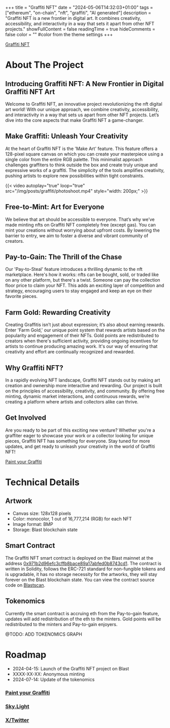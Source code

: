 +++
title = "Graffiti NFT"
date = "2024-05-06T14:32:03+01:00"
tags = ["ethereum", "on-chain", "nft", "graffiti", "AI generated"]
description = "Graffiti NFT is a new frontier in digital art. It combines creativity, accessibility, and interactivity in a way that sets it apart from other NFT projects."
showFullContent = false
readingTime = true
hideComments = false
color = "" #color from the theme settings
+++

[Graffiti NFT](https://g.6120.eu)

# About The Project

## Introducing Graffiti NFT: A New Frontier in Digital Graffiti NFT Art
Welcome to Graffiti NFT, an innovative project revolutionizing the nft digital art world! With our unique approach, we combine creativity, accessibility, and interactivity in a way that sets us apart from other NFT projects. Let’s dive into the core aspects that make Graffiti NFT a game-changer.

## Make Graffiti: Unleash Your Creativity
At the heart of Graffiti NFT is the 'Make Art' feature. This feature offers a 128-pixel square canvas on which you can create your masterpiece using a single color from the entire RGB palette. This minimalist approach challenges graffiters to think outside the box and create truly unique and expressive works of a graffiti. The simplicity of the tools amplifies creativity, pushing artists to explore new possibilities within tight constraints.

{{< video autoplay="true" loop="true" src="/img/posts/graffiti/photoshoot.mp4" style="width: 200px;" >}}

## Free-to-Mint: Art for Everyone
We believe that art should be accessible to everyone. That’s why we’ve made minting nfts on Graffiti NFT completely free (except gas). You can mint your creations without worrying about upfront costs. By lowering the barrier to entry, we aim to foster a diverse and vibrant community of creators.

## Pay-to-Gain: The Thrill of the Chase
Our 'Pay-to-Steal' feature introduces a thrilling dynamic to the nft marketplace. Here's how it works: nfts can be bought, sold, or traded like on any other platform, but there's a twist. Someone can pay the collection floor price to claim your NFT. This adds an exciting layer of competition and strategy, encouraging users to stay engaged and keep an eye on their favorite pieces.

## Farm Gold: Rewarding Creativity
Creating Graffitis isn’t just about expression; it’s also about earning rewards. Enter 'Farm Gold,' our unique point system that rewards artists based on the popularity and engagement of their NFTs. Gold points are redistributed to creators when there's sufficient activity, providing ongoing incentives for artists to continue producing amazing work. It's our way of ensuring that creativity and effort are continually recognized and rewarded.

## Why Graffiti NFT?
In a rapidly evolving NFT landscape, Graffiti NFT stands out by making art creation and ownership more interactive and rewarding. Our project is built on the principles of accessibility, creativity, and community. By offering free minting, dynamic market interactions, and continuous rewards, we’re creating a platform where artists and collectors alike can thrive.


## Get Involved
Are you ready to be part of this exciting new venture? Whether you're a graffiter eager to showcase your work or a collector looking for unique pieces, Graffiti NFT has something for everyone. Stay tuned for more updates, and get ready to unleash your creativity in the world of Graffiti NFT!

[Paint your Graffiti](https://g.6120.eu/mint)

# Technical Details

## Artwork
 - Canvas size: 128x128 pixels
 - Color: monocolor, 1 out of 16,777,214 (RGB) for each NFT
 - Image format: BMP
 - Storage: Blast blockchain state

## Smart Contract
The Graffiti NFT smart contract is deployed on the Blast mainnet at the address [0x971b2d96efc3cffb8bace89a17abfed0b8743cd1](https://blastscan.io/address/0x971b2d96efc3cffb8bace89a17abfed0b8743cd1). The contract is written in Solidity, follows the ERC-721 standard for non-fungible tokens and is upgradable, it has no storage necessity for the artworks, they will stay forever on the Blast blockchain state. You can view the contract source code on [Blastscan](https://blastscan.io/address/0x971b2d96efc3cffb8bace89a17abfed0b8743cd1#readProxyContract).

## Tokenomics
Currently the smart contract is accruing eth from the Pay-to-gain feature, updates will add redistribution of the eth to the minters.
Gold points will be redistributed to the minters and Pay-to-gain enjoyers.

@TODO: ADD TOKENOMICS GRAPH

# Roadmap
 - 2024-04-15: Launch of the Graffiti NFT project on Blast
 - XXXX-XX-XX: Anonymous minting
 - 2024-07-14: Update of the tokenomics

### [Paint your Graffiti](https://g.6120.eu/mint)
### [Sky.Light](https://sky-light-sl.com)

### [X/Twitter](https://x.com/GraffitiBLKCHN)